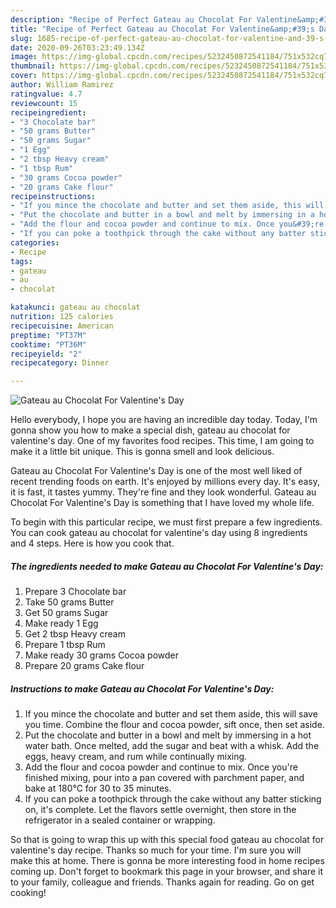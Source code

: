```yaml
---
description: "Recipe of Perfect Gateau au Chocolat For Valentine&amp;#39;s Day"
title: "Recipe of Perfect Gateau au Chocolat For Valentine&amp;#39;s Day"
slug: 1685-recipe-of-perfect-gateau-au-chocolat-for-valentine-and-39-s-day
date: 2020-09-26T03:23:49.134Z
image: https://img-global.cpcdn.com/recipes/5232450872541184/751x532cq70/gateau-au-chocolat-for-valentines-day-recipe-main-photo.jpg
thumbnail: https://img-global.cpcdn.com/recipes/5232450872541184/751x532cq70/gateau-au-chocolat-for-valentines-day-recipe-main-photo.jpg
cover: https://img-global.cpcdn.com/recipes/5232450872541184/751x532cq70/gateau-au-chocolat-for-valentines-day-recipe-main-photo.jpg
author: William Ramirez
ratingvalue: 4.7
reviewcount: 15
recipeingredient:
- "3 Chocolate bar"
- "50 grams Butter"
- "50 grams Sugar"
- "1 Egg"
- "2 tbsp Heavy cream"
- "1 tbsp Rum"
- "30 grams Cocoa powder"
- "20 grams Cake flour"
recipeinstructions:
- "If you mince the chocolate and butter and set them aside, this will save you time. Combine the flour and cocoa powder, sift once, then set aside."
- "Put the chocolate and butter in a bowl and melt by immersing in a hot water bath. Once melted, add the sugar and beat with a whisk. Add the eggs, heavy cream, and rum while continually mixing."
- "Add the flour and cocoa powder and continue to mix. Once you&#39;re finished mixing, pour into a pan covered with parchment paper, and bake at 180℃ for 30 to 35 minutes."
- "If you can poke a toothpick through the cake without any batter sticking on, it&#39;s complete. Let the flavors settle overnight, then store in the refrigerator in a sealed container or wrapping."
categories:
- Recipe
tags:
- gateau
- au
- chocolat

katakunci: gateau au chocolat 
nutrition: 125 calories
recipecuisine: American
preptime: "PT37M"
cooktime: "PT36M"
recipeyield: "2"
recipecategory: Dinner

---
```



![Gateau au Chocolat For Valentine&#39;s Day](https://img-global.cpcdn.com/recipes/5232450872541184/751x532cq70/gateau-au-chocolat-for-valentines-day-recipe-main-photo.jpg)

Hello everybody, I hope you are having an incredible day today. Today, I'm gonna show you how to make a special dish, gateau au chocolat for valentine&#39;s day. One of my favorites food recipes. This time, I am going to make it a little bit unique. This is gonna smell and look delicious.



Gateau au Chocolat For Valentine&#39;s Day is one of the most well liked of recent trending foods on earth. It's enjoyed by millions every day. It's easy, it is fast, it tastes yummy. They're fine and they look wonderful. Gateau au Chocolat For Valentine&#39;s Day is something that I have loved my whole life.


To begin with this particular recipe, we must first prepare a few ingredients. You can cook gateau au chocolat for valentine&#39;s day using 8 ingredients and 4 steps. Here is how you cook that.

<!--inarticleads1-->

##### The ingredients needed to make Gateau au Chocolat For Valentine&#39;s Day:

1. Prepare 3 Chocolate bar
1. Take 50 grams Butter
1. Get 50 grams Sugar
1. Make ready 1 Egg
1. Get 2 tbsp Heavy cream
1. Prepare 1 tbsp Rum
1. Make ready 30 grams Cocoa powder
1. Prepare 20 grams Cake flour




<!--inarticleads2-->

##### Instructions to make Gateau au Chocolat For Valentine&#39;s Day:

1. If you mince the chocolate and butter and set them aside, this will save you time. Combine the flour and cocoa powder, sift once, then set aside.
1. Put the chocolate and butter in a bowl and melt by immersing in a hot water bath. Once melted, add the sugar and beat with a whisk. Add the eggs, heavy cream, and rum while continually mixing.
1. Add the flour and cocoa powder and continue to mix. Once you&#39;re finished mixing, pour into a pan covered with parchment paper, and bake at 180℃ for 30 to 35 minutes.
1. If you can poke a toothpick through the cake without any batter sticking on, it&#39;s complete. Let the flavors settle overnight, then store in the refrigerator in a sealed container or wrapping.




So that is going to wrap this up with this special food gateau au chocolat for valentine&#39;s day recipe. Thanks so much for your time. I'm sure you will make this at home. There is gonna be more interesting food in home recipes coming up. Don't forget to bookmark this page in your browser, and share it to your family, colleague and friends. Thanks again for reading. Go on get cooking!
